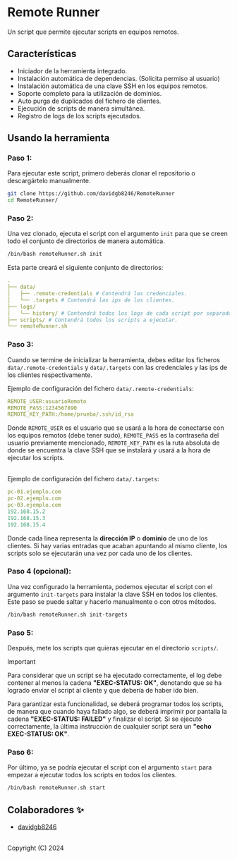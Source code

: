 # Remote Runner
Un script que permite ejecutar scripts en equipos remotos.


## Características
- Iniciador de la herramienta integrado.
- Instalación automática de dependencias. (Solicita permiso al usuario)
- Instalación automática de una clave SSH en los equipos remotos.
- Soporte completo para la utilización de dominios.
- Auto purga de duplicados del fichero de clientes.
- Ejecución de scripts de manera simultánea.
- Registro de logs de los scripts ejecutados.

 
## Usando la herramienta
### Paso 1:
Para ejecutar este script, primero deberás clonar el repositorio o descargártelo manualmente.
```bash
git clone https://github.com/davidgb8246/RemoteRunner
cd RemoteRunner/
```


### Paso 2:
Una vez clonado, ejecuta el script con el argumento `init` para que se creen
todo el conjunto de directorios de manera automática.
```bash
/bin/bash remoteRunner.sh init
```

Esta parte creará el siguiente conjunto de directorios:<br>
```yaml
.
├── data/
│   ├── .remote-credentials # Contendrá las credenciales.
│   └── .targets # Contendrá las ips de los clientes.
├── logs/
│   └── history/ # Contendrá todos los logs de cada script por separado.
├── scripts/ # Contendrá todos los scripts a ejecutar.
└── remoteRunner.sh
```


### Paso 3:
Cuando se termine de inicializar la herramienta, debes editar los 
ficheros `data/.remote-credentials` y `data/.targets` con las 
credenciales y las ips de los clientes respectivamente.

Ejemplo de configuración del fichero `data/.remote-credentials`:
```yaml
REMOTE_USER:usuarioRemoto
REMOTE_PASS:1234567890
REMOTE_KEY_PATH:/home/prueba/.ssh/id_rsa
```

Donde `REMOTE_USER` es el usuario que se usará a la hora de conectarse con los
equipos remotos (debe tener sudo), `REMOTE_PASS` es la contraseña del usuario
previamente mencionado, `REMOTE_KEY_PATH` es la ruta absoluta de donde se 
encuentra la clave SSH que se instalará y usará a la hora de ejecutar los
scripts.<br><br>

Ejemplo de configuración del fichero `data/.targets`:
```yaml
pc-01.ejemplo.com
pc-02.ejemplo.com
pc-03.ejemplo.com
192.168.15.2
192.168.15.3
192.168.15.4
```

Donde cada línea representa la **dirección IP** o **dominio** de uno de los
clientes. Si hay varias entradas que acaban apuntando al mismo cliente,
los scripts solo se ejecutarán una vez por cada uno de los clientes.


### Paso 4 (opcional):
Una vez configurado la herramienta, podemos ejecutar el script con el argumento
`init-targets` para instalar la clave SSH en todos los clientes. Este paso se
puede saltar y hacerlo manualmente o con otros métodos.
```bash
/bin/bash remoteRunner.sh init-targets
```


### Paso 5:
Después, mete los scripts que quieras ejecutar en el directorio `scripts/`.

> [!IMPORTANT]
> Para considerar que un script se ha ejecutado correctamente, el log debe contener
> al menos la cadena **"EXEC-STATUS: OK"**, denotando que se ha logrado
> enviar el script al cliente y que debería de haber ido bien.
> 
> Para garantizar esta funcionalidad, se deberá programar todos los scripts, de
> manera que cuando haya fallado algo, se deberá imprimir por pantalla la cadena
> **"EXEC-STATUS: FAILED"** y finalizar el script. Si se ejecutó correctamente, la
> última instrucción de cualquier script será un **"echo EXEC-STATUS: OK"**.

### Paso 6:
Por último, ya se podría ejecutar el script con el argumento `start` para empezar
a ejecutar todos los scripts en todos los clientes.
```bash
/bin/bash remoteRunner.sh start
```



## Colaboradores ✨
- [davidgb8246](https://github.com/davidgb8246)<br><br>

Copyright (C) 2024
